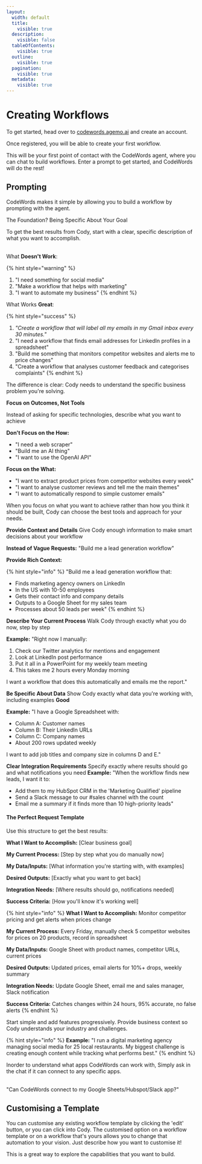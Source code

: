```yaml
---
layout:
  width: default
  title:
    visible: true
  description:
    visible: false
  tableOfContents:
    visible: true
  outline:
    visible: true
  pagination:
    visible: true
  metadata:
    visible: true
---
```


# Creating Workflows

To get started, head over to [codewords.agemo.ai](http://codewords.agemo.ai/) and create an account.

Once registered, you will be able to create your first workflow.

This will be your first point of contact with the CodeWords agent, where you can chat to build workflows. Enter a prompt to get started, and CodeWords will do the rest!

## Prompting

CodeWords makes it simple by allowing you to build a workflow by prompting with the agent.

The Foundation? Being Specific About Your Goal

To get the best results from Cody, start with a clear, specific description of what you want to accomplish.

\
What **Doesn't Work**:

{% hint style="warning" %}
1. "I need something for social media"
2. "Make a workflow that helps with marketing"
3. "I want to automate my business"
{% endhint %}

What Works **Great**:

{% hint style="success" %}
1. _"Create a workflow that will label all my emails in my Gmail inbox every 30 minutes."_
2. "I need a workflow that finds email addresses for LinkedIn profiles in a spreadsheet"
3. "Build me something that monitors competitor websites and alerts me to price changes"
4. "Create a workflow that analyses customer feedback and categorises complaints"
{% endhint %}

The difference is clear: Cody needs to understand the specific business problem you're solving.

**Focus on Outcomes, Not Tools**&#x20;

Instead of asking for specific technologies, describe what you want to achieve&#x20;

**Don't Focus on the How:**

* "I need a web scraper"
* "Build me an AI thing"
* "I want to use the OpenAI API"

**Focus on the What:**

* "I want to extract product prices from competitor websites every week"
* "I want to analyse customer reviews and tell me the main themes"
* "I want to automatically respond to simple customer emails"

When you focus on what you want to achieve rather than how you think it should be built, Cody can choose the best tools and approach for your needs.

**Provide Context and Details** Give Cody enough information to make smart decisions about your workflow&#x20;

**Instead of Vague Requests:** "Build me a lead generation workflow"&#x20;

**Provide Rich Context:**&#x20;

{% hint style="info" %}
"Build me a lead generation workflow that:

* Finds marketing agency owners on LinkedIn
* In the US with 10-50 employees
* Gets their contact info and company details
* Outputs to a Google Sheet for my sales team
* Processes about 50 leads per week"
{% endhint %}

**Describe Your Current Process** Walk Cody through exactly what you do now, step by step&#x20;

**Example:** "Right now I manually:

1. Check our Twitter analytics for mentions and engagement
2. Look at LinkedIn post performance
3. Put it all in a PowerPoint for my weekly team meeting
4. This takes me 2 hours every Monday morning

I want a workflow that does this automatically and emails me the report."

**Be Specific About Data** Show Cody exactly what data you're working with, including examples **Good**&#x20;

**Example:** "I have a Google Spreadsheet with:

* Column A: Customer names
* Column B: Their LinkedIn URLs
* Column C: Company names
* About 200 rows updated weekly

I want to add job titles and company size in columns D and E."

**Clear Integration Requirements** Specify exactly where results should go and what notifications you need **Example:** "When the workflow finds new leads, I want it to:

* Add them to my HubSpot CRM in the 'Marketing Qualified' pipeline
* Send a Slack message to our #sales channel with the count
* Email me a summary if it finds more than 10 high-priority leads"

#### **The Perfect Request Template**

Use this structure to get the best results:

**What I Want to Accomplish:** \[Clear business goal]

**My Current Process:** \[Step by step what you do manually now]

**My Data/Inputs:** \[What information you're starting with, with examples]

**Desired Outputs:** \[Exactly what you want to get back]

**Integration Needs:** \[Where results should go, notifications needed]

**Success Criteria:** \[How you'll know it's working well]

{% hint style="info" %}
**What I Want to Accomplish:** Monitor competitor pricing and get alerts when prices change

**My Current Process:** Every Friday, manually check 5 competitor websites for prices on 20 products, record in spreadsheet

**My Data/Inputs:** Google Sheet with product names, competitor URLs, current prices

**Desired Outputs:** Updated prices, email alerts for 10%+ drops, weekly summary

**Integration Needs:** Update Google Sheet, email me and sales manager, Slack notification

**Success Criteria:** Catches changes within 24 hours, 95% accurate, no false alerts
{% endhint %}

Start simple and add features progressively. Provide business context so Cody understands your industry and challenges.

{% hint style="info" %}
**Example:** "I run a digital marketing agency managing social media for 25 local restaurants. My biggest challenge is creating enough content while tracking what performs best."
{% endhint %}

Inorder to understand what apps CodeWords can work with, Simply ask in the chat if it can connect to any specific apps.

\
"Can CodeWords connect to my Google Sheets/Hubspot/Slack app?"

## Customising a Template

You can customise any existing workflow template by clicking the 'edit' button, or you can click into Cody. The customised option on a workflow template or on a workflow that's yours allows you to change that automation to your vision. Just describe how you want to customise it!

This is a great way to explore the capabilities that you want to build.
